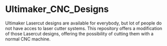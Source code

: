 # Ultimaker_CNC_Designs
Ultimaker Lasercut designs are available for everybody, but lot of people do not have acces to laser cutter systems. This repository offers a modification of those Lasercut designs, offering the possibility of cutting them with a normal CNC machine.
